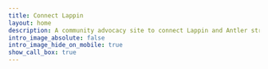 ```yaml
---
title: Connect Lappin
layout: home
description: A community advocacy site to connect Lappin and Antler streets beneath a planned GO train underpass.
intro_image_absolute: false
intro_image_hide_on_mobile: true
show_call_box: true
---
```

